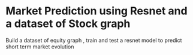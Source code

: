 # Market Prediction using Resnet and a dataset of Stock graph
Build a dataset of equity graph , train and test a resnet model to predict short term market evolution
